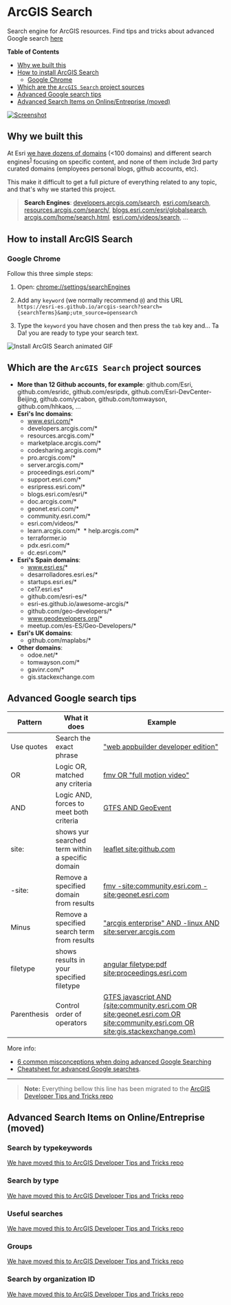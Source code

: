 # ArcGIS Search
Search engine for ArcGIS resources. Find tips and tricks about advanced Google search [here](#advanced-google-search-tips)

<!-- START doctoc generated TOC please keep comment here to allow auto update -->
<!-- DON'T EDIT THIS SECTION, INSTEAD RE-RUN doctoc TO UPDATE -->
**Table of Contents**

- [Why we built this](#why-we-built-this)
- [How to install ArcGIS Search](#how-to-install-arcgis-search)
  - [Google Chrome](#google-chrome)
- [Which are the `ArcGIS Search` project sources](#which-are-the-arcgis-search-project-sources)
- [Advanced Google search tips](#advanced-google-search-tips)
- [Advanced Search Items on Online/Entreprise (moved)](#advanced-search-items-on-onlineentreprise-moved)

<!-- END doctoc generated TOC please keep comment here to allow auto update -->

[![Screenshot](https://raw.githubusercontent.com/esri-es/arcgis-search/master/assets/img/ArcGIS%20Search.png)](https://esri-es.github.io/arcgis-search/)

## Why we built this

At Esri [we have dozens of domains](https://esri-es.github.io/awesome-arcgis/esri/) (<100 domains) and different search engines<sup>[1](#search-engines)</sup> focusing on specific content, and none of them include 3rd party curated domains (employees personal blogs, github accounts, etc).

This make it difficult to get a full picture of everything related to any topic, and that's why we started this project.

> **<a name="search-engines">Search Engines</a>**:  [developers.arcgis.com/search](https://developers.arcgis.com/search), [esri.com/search](https://www.esri.com/search), [resources.arcgis.com/search/](http://resources.arcgis.com/search/), [blogs.esri.com/esri/globalsearch](https://blogs.esri.com/esri/globalsearch/?mssearch=android&msp=1&mswhere=all), [arcgis.com/home/search.html](https://www.arcgis.com/home/search.html), [esri.com/videos/search](https://www.esri.com/videos/search), ...

## How to install ArcGIS Search

### Google Chrome

Follow this three simple steps:

1. Open: [chrome://settings/searchEngines](chrome://settings/searchEngines)

2. Add any `keyword` (we normally recommend `@`) and this URL `https://esri-es.github.io/arcgis-search?search={searchTerms}&amp;utm_source=opensearch`

3. Type the `keyword` you have chosen and then press the `tab` key and... Ta Da! you are ready to type your search text.

![Install ArcGIS Search animated GIF](./assets/img/ArcGIS-Search-HD.gif)

## Which are the `ArcGIS Search` project sources

* **More than 12 Github accounts, for example**: github.com/Esri, github.com/esridc, github.com/esripdx, github.com/Esri-DevCenter-Beijing, github.com/ycabon, github.com/tomwayson, github.com/hhkaos, ...
* **Esri's Inc domains**:
  * www.esri.com/*
  * developers.arcgis.com/*
  * resources.arcgis.com/*
  * marketplace.arcgis.com/*
  * codesharing.arcgis.com/*
  * pro.arcgis.com/*
  * server.arcgis.com/*
  * proceedings.esri.com/*
  * support.esri.com/*
  * esripress.esri.com/*
  * blogs.esri.com/esri/*
  * doc.arcgis.com/*
  * geonet.esri.com/*
  * community.esri.com/*
  * esri.com/videos/*
  * learn.arcgis.com/*
  * help.arcgis.com/*
  * terraformer.io
  * pdx.esri.com/*
  * dc.esri.com/*
* **Esri's Spain domains**:
  * www.esri.es/*
  * desarrolladores.esri.es/*
  * startups.esri.es/*
  * ce17.esri.es*
  * github.com/esri-es/*
  * esri-es.github.io/awesome-arcgis/*
  * github.com/geo-developers/*
  * www.geodevelopers.org/*
  * meetup.com/es-ES/Geo-Developers/*
* **Esri's UK domains**:
  * github.com/maplabs/*
* **Other domains**:
  * odoe.net/*
  * tomwayson.com/*
  * gavinr.com/*
  * gis.stackexchange.com

## Advanced Google search tips

|Pattern|What it does|Example|
|---|---|---|
|Use quotes|Search the exact phrase|["web appbuilder developer edition"](https://esri-es.github.io/arcgis-search/?amp%3Butm_source=opensearch&search=-site:community.esri.com%20-site:geonet.esri.com)|
|OR|Logic OR, matched any criteria|[fmv OR "full motion video"](https://esri-es.github.io/arcgis-search/?amp%3Butm_source=opensearch&search=fmv%20OR%20%22full%20motion%20video%22)|
|AND|Logic AND, forces to meet both criteria|[GTFS AND GeoEvent](https://esri-es.github.io/arcgis-search/?amp%3Butm_source=opensearch&search=GTFS%20AND%20GeoEvent)
|site:<domain>|shows yur searched term within a specific domain|[leaflet site:github.com](https://esri-es.github.io/arcgis-search/?amp%3Butm_source=opensearch&search=-site:community.esri.com%20-site:geonet.esri.com) | [gravois site:esri-es.github.io/awesome-arcgis/](https://esri-es.github.io/arcgis-search/?amp%3Butm_source=opensearch&search=gravois%20site:esri-es.github.io/awesome-arcgis/)|
|-site:<domain>|Remove a specified domain from results|[fmv -site:community.esri.com -site:geonet.esri.com](https://esri-es.github.io/arcgis-search/?amp%3Butm_source=opensearch&search=-site:community.esri.com%20-site:geonet.esri.com)|
|Minus|Remove a specified search term from results|["arcgis enterprise" AND -linux AND site:server.arcgis.com](https://esri-es.github.io/arcgis-search/?amp%3Butm_source=opensearch&search=geoenrichment+site%3Adevelopers.arcgis.com%2Flabs%2F)
|filetype|shows results in your specified filetype|[angular filetype:pdf site:proceedings.esri.com](https://esri-es.github.io/arcgis-search/?amp%3Butm_source=opensearch&search=angular%20filetype:pdf%20site:proceedings.esri.com)
|Parenthesis|Control order of operators| [GTFS javascript AND (site:community.esri.com OR site:geonet.esri.com OR site:community.esri.com OR site:gis.stackexchange.com)](https://esri-es.github.io/arcgis-search/?amp%3Butm_source=opensearch&search=GTFS%20javascript%20AND%20(site:community.esri.com%20OR%20site:geonet.esri.com%20OR%20site:community.esri.com%20OR%20site:gis.stackexchange.com))|


More info:
* [6 common misconceptions when doing advanced Google Searching](http://musingsaboutlibrarianship.blogspot.com.es/2015/10/6-common-misconceptions-when-doing.html)
* [Cheatsheet for advanced Google searches](https://cdn.zapier.com/storage/photos/1909af2500a0b1cce729037082e3f408.png).

----

> **Note:** Everything bellow this line has been migrated to the [ArcGIS Developer Tips and Tricks repo](https://github.com/esri-es/arcgis-developer-tips-and-tricks/tree/master/arcgis-online#search-by-typekeywords)

## Advanced Search Items on Online/Entreprise (moved)

### Search by typekeywords

[We have moved this to ArcGIS Developer Tips and Tricks repo](https://github.com/esri-es/arcgis-developer-tips-and-tricks/tree/master/arcgis-online#search-by-typekeywords)

### Search by type

[We have moved this to ArcGIS Developer Tips and Tricks repo](https://github.com/esri-es/arcgis-developer-tips-and-tricks/tree/master/arcgis-online#search-by-type)

### Useful searches

<a name="codesharing"></a> [We have moved this to ArcGIS Developer Tips and Tricks repo](https://github.com/esri-es/arcgis-developer-tips-and-tricks/tree/master/arcgis-online#useful-searches)

### Groups

<a name="codesharing"></a> [We have moved this to ArcGIS Developer Tips and Tricks repo](https://github.com/esri-es/arcgis-developer-tips-and-tricks/tree/master/arcgis-online#groups)

### Search by organization ID

[We have moved this to ArcGIS Developer Tips and Tricks repo](https://github.com/esri-es/arcgis-developer-tips-and-tricks/tree/master/arcgis-online#search-by-organization-id)
